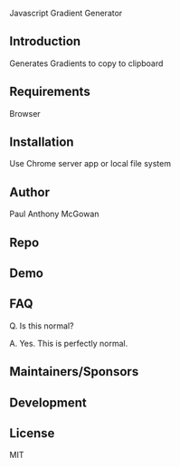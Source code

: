 Javascript Gradient Generator

## Introduction

Generates Gradients to copy to clipboard

## Requirements

Browser

## Installation

Use Chrome server app or local file system

## Author

Paul Anthony McGowan

## Repo

## Demo

## FAQ

Q. Is this normal?

A. Yes. This is perfectly normal.

## Maintainers/Sponsors

## Development

## License

MIT
